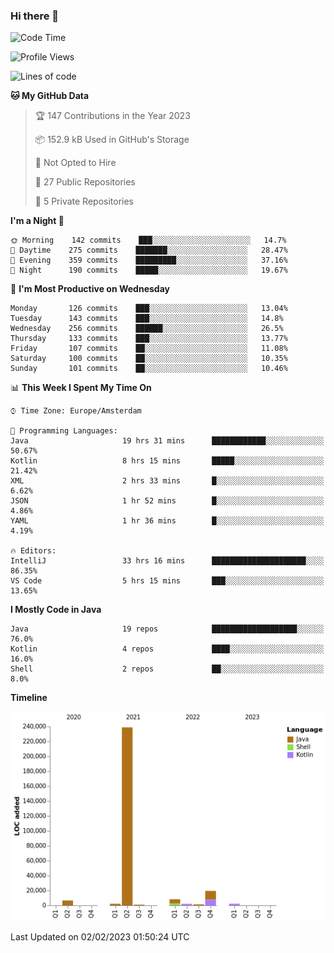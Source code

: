 ### Hi there 👋


<!--START_SECTION:waka-->
![Code Time](http://img.shields.io/badge/Code%20Time-2%2C963%20hrs%2019%20mins-blue)

![Profile Views](http://img.shields.io/badge/Profile%20Views-2-blue)

![Lines of code](https://img.shields.io/badge/From%20Hello%20World%20I%27ve%20Written-282%20Thousand%20lines%20of%20code-blue)

**🐱 My GitHub Data** 

> 🏆 147 Contributions in the Year 2023
 > 
> 📦 152.9 kB Used in GitHub's Storage 
 > 
> 🚫 Not Opted to Hire
 > 
> 📜 27 Public Repositories 
 > 
> 🔑 5 Private Repositories  
 > 
**I'm a Night 🦉** 

```text
🌞 Morning    142 commits    ███░░░░░░░░░░░░░░░░░░░░░░   14.7% 
🌆 Daytime    275 commits    ███████░░░░░░░░░░░░░░░░░░   28.47% 
🌃 Evening    359 commits    █████████░░░░░░░░░░░░░░░░   37.16% 
🌙 Night      190 commits    █████░░░░░░░░░░░░░░░░░░░░   19.67%

```
📅 **I'm Most Productive on Wednesday** 

```text
Monday       126 commits    ███░░░░░░░░░░░░░░░░░░░░░░   13.04% 
Tuesday      143 commits    ███░░░░░░░░░░░░░░░░░░░░░░   14.8% 
Wednesday    256 commits    ██████░░░░░░░░░░░░░░░░░░░   26.5% 
Thursday     133 commits    ███░░░░░░░░░░░░░░░░░░░░░░   13.77% 
Friday       107 commits    ██░░░░░░░░░░░░░░░░░░░░░░░   11.08% 
Saturday     100 commits    ██░░░░░░░░░░░░░░░░░░░░░░░   10.35% 
Sunday       101 commits    ██░░░░░░░░░░░░░░░░░░░░░░░   10.46%

```


📊 **This Week I Spent My Time On** 

```text
⌚︎ Time Zone: Europe/Amsterdam

💬 Programming Languages: 
Java                     19 hrs 31 mins      ████████████░░░░░░░░░░░░░   50.67% 
Kotlin                   8 hrs 15 mins       █████░░░░░░░░░░░░░░░░░░░░   21.42% 
XML                      2 hrs 33 mins       █░░░░░░░░░░░░░░░░░░░░░░░░   6.62% 
JSON                     1 hr 52 mins        █░░░░░░░░░░░░░░░░░░░░░░░░   4.86% 
YAML                     1 hr 36 mins        █░░░░░░░░░░░░░░░░░░░░░░░░   4.19%

🔥 Editors: 
IntelliJ                 33 hrs 16 mins      █████████████████████░░░░   86.35% 
VS Code                  5 hrs 15 mins       ███░░░░░░░░░░░░░░░░░░░░░░   13.65%

```

**I Mostly Code in Java** 

```text
Java                     19 repos            ███████████████████░░░░░░   76.0% 
Kotlin                   4 repos             ████░░░░░░░░░░░░░░░░░░░░░   16.0% 
Shell                    2 repos             ██░░░░░░░░░░░░░░░░░░░░░░░   8.0%

```


**Timeline**

![Chart not found](https://raw.githubusercontent.com/powercasgamer/powercasgamer/master/charts/bar_graph.png) 


 Last Updated on 02/02/2023 01:50:24 UTC
<!--END_SECTION:waka-->
